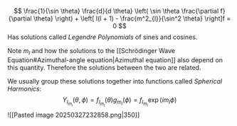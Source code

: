 $$
\frac{1}{\sin \theta} \frac{d}{d \theta} \left( \sin \theta  \frac{\partial f}{\partial \theta} \right) + \left[ l(l + 1) - \frac{m^2_{l}}{\sin^2 \theta} \right]f = 0
$$
Has solutions called *Legendre Polynomials* of sines and cosines.

Note $m_l$ and how the solutions to the [[Schrödinger Wave Equation#Azimuthal-angle equation|Azimuthal equation]] also depend on this quantity. Therefore the solutions between the two are related.

We usually group these solutions together into functions called *Spherical Harmonics*:
$$
Y_{l_{m_{l}}}(\theta, \phi) = f_{l_{m_{l}}} (\theta) g_{m_{l}}(\phi) = f_{l_{m_{l}}} \exp(i m_{l} \phi)
$$
![[Pasted image 20250327232858.png|350]]
